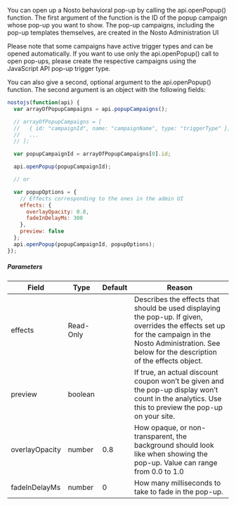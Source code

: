 You can open up a Nosto behavioral pop-up by calling the api.openPopup() function. The first argument of the function is the ID of the popup campaign whose pop-up you want to show. The pop-up campaigns, including the pop-up templates themselves, are created in the Nosto Administration UI

Please note that some campaigns have active trigger types and can be opened automatically. If you want to use only the api.openPopup() call to open pop-ups, please create the respective campaigns using the JavaScript API pop-up trigger type.

You can also give a second, optional argument to the api.openPopup() function. The second argument is an object with the following fields:

```js
nostojs(function(api) {
  var arrayOfPopupCampaigns = api.popupCampaigns();

  // arrayOfPopupCampaigns = [
  //   { id: "campaignId", name: "campaignName", type: "triggerType" },
  //   ...
  // ];

  var popupCampaignId = arrayOfPopupCampaigns[0].id;

  api.openPopup(popupCampaignId);

  // or

  var popupOptions = {
    // Effects corresponding to the ones in the admin UI
    effects: {
      overlayOpacity: 0.8,
      fadeInDelayMs: 300
    },
    preview: false
  };
  api.openPopup(popupCampaignId, popupOptions);  
});
```

##### Parameters

| Field          | Type      | Default | Reason                                                                                                                                                                                                     |
|----------------|-----------|---------|------------------------------------------------------------------------------------------------------------------------------------------------------------------------------------------------------------|
| effects        | Read-Only |         | Describes the effects that should be used displaying the pop-up. If given, overrides the effects set up for the campaign in the Nosto Administration. See below for the description of the effects object. |
| preview        | boolean   |         | If true, an actual discount coupon won’t be given and the pop-up display won’t count in the analytics. Use this to preview the pop-up on your site.                                                        |
| overlayOpacity | number    | 0.8     | How opaque, or non-transparent, the background should look like when showing the pop-up. Value can range from 0.0 to 1.0                                                                                   |
| fadeInDelayMs  | number    | 0       | How many milliseconds to take to fade in the pop-up.                                                                                                                                                       |
